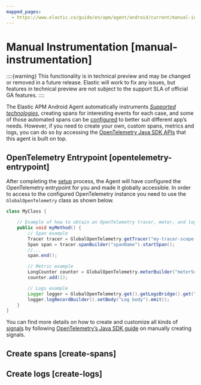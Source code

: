 ```yaml
---
mapped_pages:
  - https://www.elastic.co/guide/en/apm/agent/android/current/manual-instrumentation.html
---
```


# Manual Instrumentation [manual-instrumentation]

::::{warning}
This functionality is in technical preview and may be changed or removed in a future release. Elastic will work to fix any issues, but features in technical preview are not subject to the support SLA of official GA features.
::::


The Elastic APM Android Agent automatically instruments [*Supported technologies*](/reference/automatic-instrumentation.md), creating spans for interesting events for each case, and some of those automated spans can be [configured](/reference/configuration.md) to better suit different app’s needs. However, if you need to create your own, custom spans, metrics and logs, you can do so by accessing the [OpenTelemetry Java SDK APIs](https://opentelemetry.io/docs/instrumentation/java/manual/) that this agent is built on top.


## OpenTelemetry Entrypoint [opentelemetry-entrypoint]

After completing the [setup](/reference/getting-started.md) process, the Agent will have configured the OpenTelemetry entrypoint for you and made it globally accessible. In order to access to the configured OpenTelemetry instance you need to use the `GlobalOpenTelemetry` class as shown below.

```java
class MyClass {

    // Example of how to obtain an OpenTelemetry tracer, meter, and logger to create custom Spans, Metrics and Logs.
    public void myMethod() {
        // Span example
        Tracer tracer = GlobalOpenTelemetry.getTracer("my-tracer-scope-name");
        Span span = tracer.spanBuilder("spanName").startSpan();
        //...
        span.end();

        // Metric example
        LongCounter counter = GlobalOpenTelemetry.meterBuilder("meterScope").build().counterBuilder("myCounter").build();
        counter.add(1);

        // Logs example
        Logger logger = GlobalOpenTelemetry.get().getLogsBridge().get("logScope");
        logger.logRecordBuilder().setBody("Log body").emit();
    }
}
```

You can find more details on how to create and customize all kinds of [signals](https://opentelemetry.io/docs/concepts/signals/) by following [OpenTelemetry’s Java SDK guide](https://opentelemetry.io/docs/languages/java/instrumentation/) on manually creating signals.

## Create spans [create-spans]

## Create logs [create-logs]